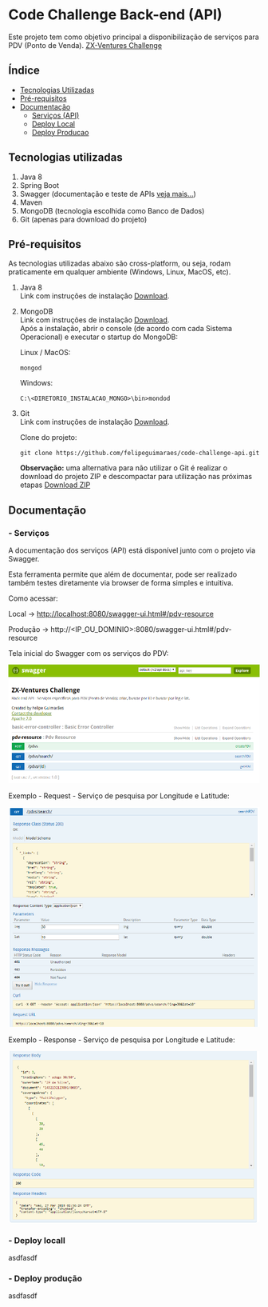 # Code Challenge Back-end (API)
Este projeto tem como objetivo principal a disponibilização de serviços para PDV (Ponto de Venda). [ZX-Ventures Challenge](https://github.com/ZXVentures/code-challenge)


## Índice

* [Tecnologias Utilizadas](#tecnologias-utilizadas)
* [Pré-requisitos](#pré-requisitos)
* [Documentação](#documentação)
  - [Serviços (API)](#serviços)
  - [Deploy Local](#deploy-local)
  - [Deploy Producao](#deploy-producao)


## Tecnologias utilizadas
1. Java 8
2. Spring Boot 
3. Swagger (documentação e teste de APIs [veja mais...](https://swagger.io/))
4. Maven
5. MongoDB (tecnologia escolhida como Banco de Dados)
6. Git (apenas para download do projeto)

## Pré-requisitos

As tecnologias utilizadas abaixo são cross-platform, ou seja, rodam praticamente em qualquer ambiente (Windows, Linux, MacOS, etc).  

1. Java 8  
  Link com instruções de instalação [Download](https://www.oracle.com/technetwork/java/javase/downloads/jdk8-downloads-2133151.html).  

2. MongoDB  
  Link com instruções de instalação [Download](https://docs.mongodb.com/manual/installation/).  
  Após a instalação, abrir o console (de acordo com cada Sistema Operacional) e executar o startup do MongoDB:  

	Linux / MacOS:
	```
	mongod
	```
	
	Windows:
	```
	C:\<DIRETORIO_INSTALACAO_MONGO>\bin>mondod
	```

3. Git  
  Link com instruções de instalação [Download](https://git-scm.com/book/en/v2/Getting-Started-Installing-Git).  
	
	Clone do projeto:  
	```
	git clone https://github.com/felipeguimaraes/code-challenge-api.git
	```
	  
	  **Observação:** uma alternativa para não utilizar o Git é realizar o download do projeto ZIP e descompactar para utilização nas próximas etapas [Download ZIP](https://github.com/felipeguimaraes/code-challenge-api/archive/master.zip)



## Documentação

### - Serviços

A documentação dos serviços (API) está disponível junto com o projeto via Swagger.  

Esta ferramenta permite que além de documentar, pode ser realizado também testes diretamente via browser de forma simples e intuitiva.  

Como acessar:  

Local -> [http://localhost:8080/swagger-ui.html#/pdv-resource](http://localhost:8080/swagger-ui.html#/pdv-resource)  

Produção -> http://<IP_OU_DOMINIO>:8080/swagger-ui.html#/pdv-resource  


Tela inicial do Swagger com os serviços do PDV:  

![Serviços do PDV](files/images/swagger.png)  



Exemplo - Request - Serviço de pesquisa por Longitude e Latitude:  

![Serviços do PDV](files/images/pdv-search-request.png)  


Exemplo - Response - Serviço de pesquisa por Longitude e Latitude:  

![Serviços do PDV](files/images/pdv-search-response.png)  



### - Deploy locall
asdfasdf


### - Deploy produção
asdfasdf

